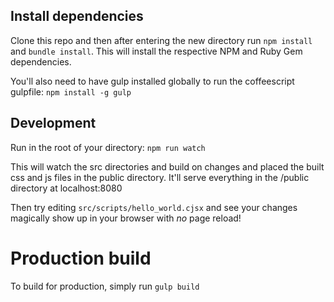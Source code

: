 ## Install dependencies

Clone this repo and then after entering the new directory run `npm install` and `bundle install`. This will install the respective NPM and Ruby Gem dependencies.

You'll also need to have gulp installed globally to run the coffeescript gulpfile: `npm install -g gulp`

## Development
Run in the root of your directory: `npm run watch`

This will watch the src directories and build on changes and placed the built css and js files in the public directory. It'll serve everything in the /public directory at localhost:8080

Then try editing `src/scripts/hello_world.cjsx` and see your changes magically show up in your browser with *no* page reload!

# Production build
To build for production, simply run `gulp build`
